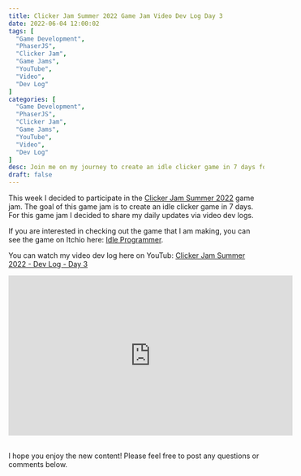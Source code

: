 ```yaml
---
title: Clicker Jam Summer 2022 Game Jam Video Dev Log Day 3
date: 2022-06-04 12:00:02
tags: [
  "Game Development",
  "PhaserJS",
  "Clicker Jam",
  "Game Jams",
  "YouTube",
  "Video",
  "Dev Log"
]
categories: [
  "Game Development",
  "PhaserJS",
  "Clicker Jam",
  "Game Jams",
  "YouTube",
  "Video",
  "Dev Log"
]
desc: Join me on my journey to create an idle clicker game in 7 days for the Clicker Jam Summer 2022 Game Jam! Learn more in my Day 3 Dev Log.
draft: false
---
```


This week I decided to participate in the <a href="https://itch.io/jam/clicker-jam-summer-2022" target="_blank">Clicker Jam Summer 2022</a> game jam. The goal of this game jam is to create an idle clicker game in 7 days. For this game jam I decided to share my daily updates via video dev logs.

If you are interested in checking out the game that I am making, you can see the game on Itchio here: <a href="https://galemius.itch.io/idle-programmer" target="_blank">Idle Programmer</a>.

You can watch my video dev log here on YouTub: <a href="https://youtu.be/bU4rPf9JnFE" target="_blank">Clicker Jam Summer 2022 - Dev Log - Day 3</a>

<div style="text-align: center;"><iframe width="560" height="315" src="https://www.youtube.com/embed/bU4rPf9JnFE" title="YouTube video player" frameborder="0" allow="accelerometer; autoplay; clipboard-write; encrypted-media; gyroscope; picture-in-picture" allowfullscreen></iframe></div><br />

I hope you enjoy the new content! Please feel free to post any questions or comments below.
